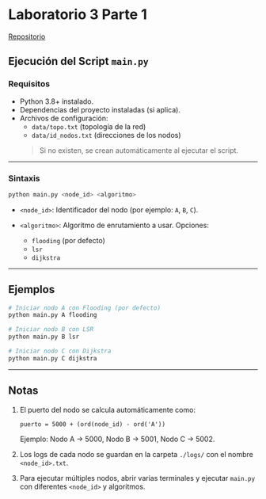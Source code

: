 # Laboratorio 3 Parte 1

[Repositorio](https://github.com/donmatthiuz/Redes/tree/lab3)


## Ejecución del Script `main.py`

### Requisitos

- Python 3.8+ instalado.
- Dependencias del proyecto instaladas (si aplica).
- Archivos de configuración:
  - `data/topo.txt` (topología de la red)
  - `data/id_nodos.txt` (direcciones de los nodos)  
  > Si no existen, se crean automáticamente al ejecutar el script.

---

### Sintaxis

```bash
python main.py <node_id> <algoritmo>
````

* `<node_id>`: Identificador del nodo (por ejemplo: `A`, `B`, `C`).
* `<algoritmo>`: Algoritmo de enrutamiento a usar. Opciones:

  * `flooding` (por defecto)
  * `lsr`
  * `dijkstra`

---

## Ejemplos

```bash
# Iniciar nodo A con Flooding (por defecto)
python main.py A flooding

# Iniciar nodo B con LSR
python main.py B lsr

# Iniciar nodo C con Dijkstra
python main.py C dijkstra
```

---

## Notas

1. El puerto del nodo se calcula automáticamente como:

   ```
   puerto = 5000 + (ord(node_id) - ord('A'))
   ```

   Ejemplo: Nodo A → 5000, Nodo B → 5001, Nodo C → 5002.

2. Los logs de cada nodo se guardan en la carpeta `./logs/` con el nombre `<node_id>.txt`.

3. Para ejecutar múltiples nodos, abrir varias terminales y ejecutar `main.py` con diferentes `<node_id>` y algoritmos.

